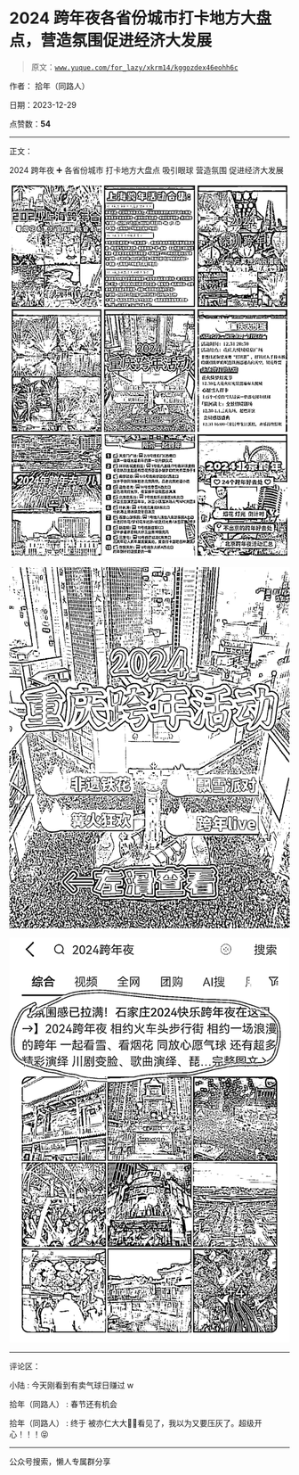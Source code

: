 # 2024 跨年夜各省份城市打卡地方大盘点，营造氛围促进经济大发展

> 原文：[`www.yuque.com/for_lazy/xkrm14/kggozdex46eohh6c`](https://www.yuque.com/for_lazy/xkrm14/kggozdex46eohh6c)

作者： 拾年（同路人）

日期：2023-12-29

点赞数：**54**

* * *

正文：

2024 跨年夜 ➕ 各省份城市 打卡地方大盘点 吸引眼球 营造氛围 促进经济大发展

![](img/7c56ff1c8b711aff178398fd23245f81.png)

![](img/610c262c3116c0dc2764c13c71bad26d.png)

![](img/35a31c65610c36f00e0e319027c9488c.png)

* * *

评论区：

小陆 : 今天刚看到有卖气球日赚过 w

拾年（同路人） : 春节还有机会

拾年（同路人） : 终于 被亦仁大大👨🏻看见了，我以为又要压灰了。超级开心！！！😝

* * *

公众号搜索，懒人专属群分享